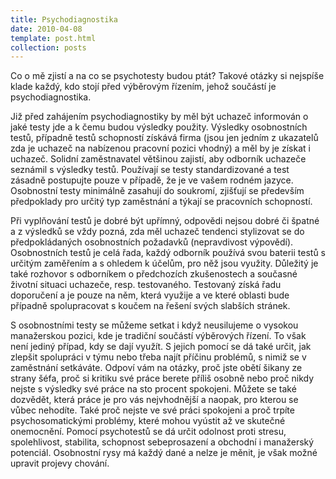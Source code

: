 ```yaml
---
title: Psychodiagnostika
date: 2010-04-08
template: post.html
collection: posts
---
```

Co o mě zjistí a na co se psychotesty budou ptát? Takové otázky si nejspíše klade každý, kdo stojí před výběrovým řízením, jehož součástí je psychodiagnostika.

Již před zahájením psychodiagnostiky by měl být uchazeč informován o jaké testy jde a k čemu budou výsledky použity. Výsledky osobnostních testů, případně testů schopností získává firma (jsou jen jedním z ukazatelů zda je uchazeč na nabízenou pracovní pozici vhodný) a měl by je získat i uchazeč. Solidní zaměstnavatel většinou zajistí, aby odborník uchazeče seznámil s výsledky testů. Používají se testy standardizované a test zásadně postupujte pouze v případě, že je ve vašem rodném jazyce. Osobnostní testy minimálně zasahují do soukromí, zjišťují se především předpoklady pro určitý typ zaměstnání a týkají se pracovních schopností.

Při vyplňování testů je dobré být upřímný, odpovědi nejsou dobré či špatné a z výsledků se vždy pozná, zda měl uchazeč tendenci stylizovat se do předpokládaných osobnostních požadavků (nepravdivost výpovědí). Osobnostních testů je celá řada, každý odborník používá svou baterii testů s určitým zaměřením a s ohledem k účelům, pro něž jsou využity. Důležitý je také rozhovor s odborníkem o předchozích zkušenostech a současné životní situaci uchazeče, resp. testovaného. Testovaný získá řadu doporučení a je pouze na něm, která využije a ve které oblasti bude případně spolupracovat s koučem na řešení svých slabších stránek.

S osobnostními testy se můžeme setkat i když neusilujeme o vysokou manažerskou pozici, kde je tradiční součástí výběrových řízení. To však není jediný případ, kdy se dají využít. S jejich pomocí se dá také určit, jak zlepšit spolupráci v týmu nebo třeba najít příčinu problémů, s nimiž se v zaměstnání setkáváte. Odpoví vám na otázky, proč jste obětí šikany ze strany šéfa, proč si kritiku své práce berete příliš osobně nebo proč nikdy nejste s výsledky své práce na sto procent spokojeni. Můžete se také dozvědět, která práce je pro vás nejvhodnější a naopak, pro kterou se vůbec nehodíte. Také proč nejste ve své práci spokojeni a proč trpíte psychosomatickými problémy, které mohou vyústit až ve skutečné onemocnění. Pomocí psychotestů se dá určit odolnost proti stresu, spolehlivost, stabilita, schopnost sebeprosazení a obchodní i manažerský potenciál. Osobnostní rysy má každý dané a nelze je měnit, je však možné upravit projevy chování.